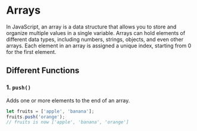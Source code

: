 # Arrays

In JavaScript, an array is a data structure that allows you to store and organize multiple values in a single variable. Arrays can hold elements of different data types, including numbers, strings, objects, and even other arrays. Each element in an array is assigned a unique index, starting from 0 for the first element.

## Different Functions

### 1. `push()`
Adds one or more elements to the end of an array.
```javascript
let fruits = ['apple', 'banana'];
fruits.push('orange');
// fruits is now ['apple', 'banana', 'orange']
```